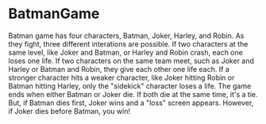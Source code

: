 # BatmanGame
Batman game has four characters, Batman, Joker, Harley, and Robin.
As they fight, three different interations are possible.
If two characters at the same level, like Joker and Batman, or Harley and Robin crash, each one loses one life.
If two characters on the same team meet, such as Joker and Harley or Batman and Robin, they give each other one life each.
If a stronger character hits a weaker character, like Joker hitting Robin or Batman hitting Harley, only the "sidekick" character loses a life.
The game ends when either Batman or Joker die. If both die at the same time, it's a tie.
But, if Batman dies first, Joker wins and a "loss" screen appears. 
However, if Joker dies before Batman, you win!
